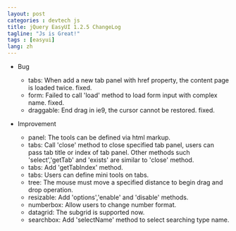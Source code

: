 ```yaml
---
layout: post
categories : devtech js
title: jQuery EasyUI 1.2.5 ChangeLog
tagline: "Js is Great!"
tags : [easyui]
lang: zh
---
```


*  Bug
    * tabs: When add a new tab panel with href property, the content page is loaded twice. fixed.
    * form: Failed to call 'load' method to load form input with complex name. fixed.
    * draggable: End drag in ie9, the cursor cannot be restored. fixed.

*  Improvement
    * panel: The tools can be defined via html markup.
    * tabs: Call 'close' method to close specified tab panel, users can pass tab title or index of tab panel. Other methods such 'select','getTab' and 'exists' are similar to 'close' method.
    * tabs: Add 'getTabIndex' method.
    * tabs: Users can define mini tools on tabs.
    * tree: The mouse must move a specified distance to begin drag and drop operation.
    * resizable: Add 'options','enable' and 'disable' methods.
    * numberbox: Allow users to change number format.
    * datagrid: The subgrid is supported now.
    * searchbox: Add 'selectName' method to select searching type name.

